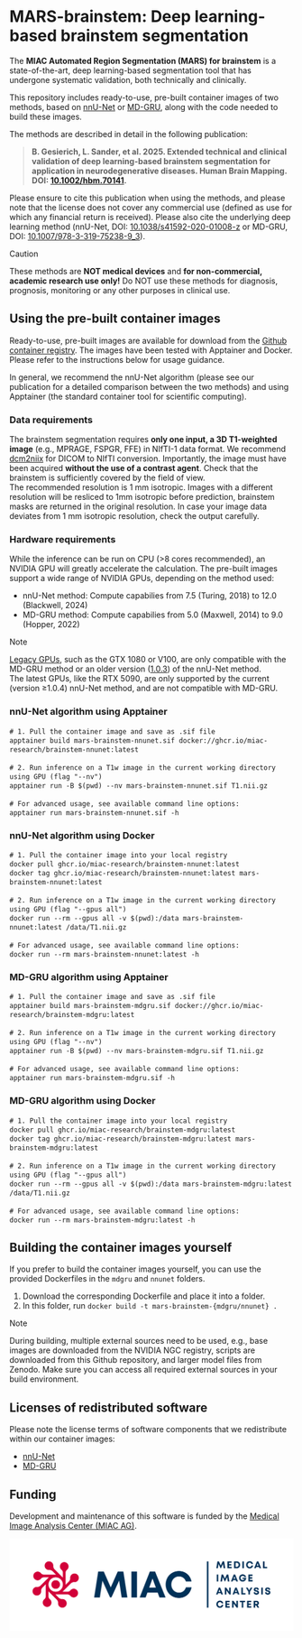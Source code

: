 # MARS-brainstem: Deep learning-based brainstem segmentation

The **MIAC Automated Region Segmentation (MARS) for brainstem** is a state-of-the-art, deep learning-based segmentation tool that has undergone systematic validation, both technically and clinically.

This repository includes ready-to-use, pre-built container images of two methods, based on [nnU-Net](https://github.com/MIC-DKFZ/nnUNet) or [MD-GRU](https://github.com/zubata88/mdgru), along with the code needed to build these images.

The methods are described in detail in the following publication: 
 
> **B. Gesierich, L. Sander, et al. 2025. Extended technical and clinical validation of deep learning-based brainstem segmentation for application in neurodegenerative diseases. Human Brain Mapping. DOI: [10.1002/hbm.70141](https://doi.org/10.1002/hbm.70141).**

Please ensure to cite this publication when using the methods, and please note that the license does not cover any commercial use (defined as use for which any financial return is received). Please also cite the underlying deep learning method (nnU-Net, DOI: [10.1038/s41592-020-01008-z](https://doi.org/10.1038/s41592-020-01008-z) or MD-GRU, DOI: [10.1007/978-3-319-75238-9_3](https://doi.org/10.1007/978-3-319-75238-9_3)).

> [!CAUTION]
> These methods are **NOT medical devices** and **for non-commercial, academic research use only!** 
> Do NOT use these methods for diagnosis, prognosis, monitoring or any other purposes in clinical use.

## Using the pre-built container images

Ready-to-use, pre-built images are available for download from the [Github container registry](https://github.com/miac-research/dl-brainstem/packages). The images have been tested with Apptainer and Docker. Please refer to the instructions below for usage guidance.

In general, we recommend the nnU-Net algorithm (please see our publication for a detailed comparison between the two methods) and using Apptainer (the standard container tool for scientific computing).

### Data requirements

The brainstem segmentation requires **only one input, a 3D T1-weighted image** (e.g., MPRAGE, FSPGR, FFE) in NIfTI-1 data format. We recommend [dcm2niix](https://github.com/rordenlab/dcm2niix) for DICOM to NIfTI conversion. Importantly, the image must have been acquired **without the use of a contrast agent**. Check that the brainstem is sufficiently covered by the field of view.  
The recommended resolution is 1 mm isotropic. Images with a different resolution will be resliced to 1mm isotropic before prediction, brainstem masks are returned in the original resolution. In case your image data deviates from 1 mm isotropic resolution, check the output carefully.

### Hardware requirements

While the inference can be run on CPU (>8 cores recommended), an NVIDIA GPU will greatly accelerate the calculation. The pre-built images support a wide range of NVIDIA GPUs, depending on the method used:

- nnU-Net method: Compute capabilies from 7.5 (Turing, 2018) to 12.0 (Blackwell, 2024)
- MD-GRU method: Compute capabilies from 5.0 (Maxwell, 2014) to 9.0 (Hopper, 2022)

> [!NOTE]
> [Legacy GPUs](https://developer.nvidia.com/cuda-legacy-gpus), such as the GTX 1080 or V100, are only compatible with the MD-GRU method or an older version ([1.0.3](https://github.com/miac-research/MARS-brainstem/pkgs/container/brainstem-nnunet/379140994?tag=1.0.3)) of the nnU-Net method.  
> The latest GPUs, like the RTX 5090, are only supported by the current (version ≥1.0.4) nnU-Net method, and are not compatible with MD-GRU.

### nnU-Net algorithm using Apptainer

```shell
# 1. Pull the container image and save as .sif file 
apptainer build mars-brainstem-nnunet.sif docker://ghcr.io/miac-research/brainstem-nnunet:latest

# 2. Run inference on a T1w image in the current working directory using GPU (flag "--nv")
apptainer run -B $(pwd) --nv mars-brainstem-nnunet.sif T1.nii.gz

# For advanced usage, see available command line options:
apptainer run mars-brainstem-nnunet.sif -h
```

### nnU-Net algorithm using Docker

```shell
# 1. Pull the container image into your local registry
docker pull ghcr.io/miac-research/brainstem-nnunet:latest
docker tag ghcr.io/miac-research/brainstem-nnunet:latest mars-brainstem-nnunet:latest

# 2. Run inference on a T1w image in the current working directory using GPU (flag "--gpus all")
docker run --rm --gpus all -v $(pwd):/data mars-brainstem-nnunet:latest /data/T1.nii.gz

# For advanced usage, see available command line options:
docker run --rm mars-brainstem-nnunet:latest -h
```

### MD-GRU algorithm using Apptainer

```shell
# 1. Pull the container image and save as .sif file 
apptainer build mars-brainstem-mdgru.sif docker://ghcr.io/miac-research/brainstem-mdgru:latest

# 2. Run inference on a T1w image in the current working directory using GPU (flag "--nv")
apptainer run -B $(pwd) --nv mars-brainstem-mdgru.sif T1.nii.gz

# For advanced usage, see available command line options:
apptainer run mars-brainstem-mdgru.sif -h
```

### MD-GRU algorithm using Docker

```shell
# 1. Pull the container image into your local registry
docker pull ghcr.io/miac-research/brainstem-mdgru:latest
docker tag ghcr.io/miac-research/brainstem-mdgru:latest mars-brainstem-mdgru:latest

# 2. Run inference on a T1w image in the current working directory using GPU (flag "--gpus all")
docker run --rm --gpus all -v $(pwd):/data mars-brainstem-mdgru:latest /data/T1.nii.gz

# For advanced usage, see available command line options:
docker run --rm mars-brainstem-mdgru:latest -h
```

## Building the container images yourself

If you prefer to build the container images yourself, you can use the provided Dockerfiles in the `mdgru` and `nnunet` folders.

1. Download the corresponding Dockerfile and place it into a folder.
2. In this folder, run `docker build -t mars-brainstem-{mdgru/nnunet} .`

> [!NOTE]
> During building, multiple external sources need to be used, e.g., base images are downloaded from the NVIDIA NGC registry, scripts are downloaded from this Github repository, and larger model files from Zenodo. Make sure you can access all required external sources in your build environment.

## Licenses of redistributed software

Please note the license terms of software components that we redistribute within our container images:

- [nnU-Net](https://github.com/MIC-DKFZ/nnUNet?tab=Apache-2.0-1-ov-file)
- [MD-GRU](https://github.com/zubata88/mdgru?tab=LGPL-2.1-1-ov-file)

## Funding

Development and maintenance of this software is funded by the [Medical Image Analysis Center (MIAC AG)](https://miac.swiss).

[![MIAC Logo](images/miaclogo@2x.png)](https://miac.swiss)
